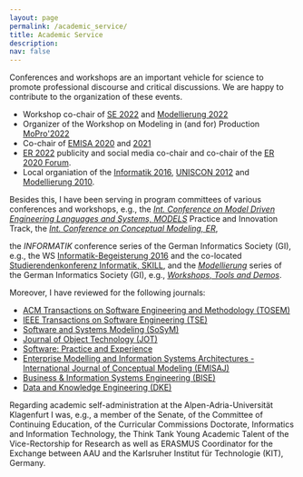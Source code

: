 ```yaml
---
layout: page
permalink: /academic_service/
title: Academic Service
description: 
nav: false
---
```


Conferences and workshops are an important vehicle for science to promote professional discourse and critical discussions. 
We are happy to contribute to the organization of these events.

- Workshop co-chair of [SE 2022](https://www.se-2022.de/) and [Modellierung 2022](https://qfam.gi.de/modellierung2022)
- Organizer of the Workshop on Modeling in (and for) Production 
[MoPro'2022](https://judithmichael.github.io/mopro22)
- Co-chair of [EMISA 2020](http://ceur-ws.org/Vol-2628/) 
and [2021](http://ceur-ws.org/Vol-2867/)
- [ER 2022](https://er2022web.github.io/ER2022/) publicity and social media co-chair and co-chair of the [ER 2020 Forum](http://ceur-ws.org/Vol-2716/). 
- Local organiation of the [Informatik 2016](http://www.informatik2016.de/), 
[UNISCON 2012](http://dblp2.uni-trier.de/db/conf/ista/uniscon2012) and 
[Modellierung 2010](http://dblp1.uni-trier.de/db/conf/modellierung/index).

Besides this, I have been serving in program committees of various conferences and workshops, e.g.,
the *[Int. Conference on Model Driven Engineering Languages and Systems, MODELS](https://dl.acm.org/conference/models)* Practice and Innovation Track,
the *[Int. Conference on Conceptual Modeling, ER](https://link.springer.com/conference/er)*, 

the *INFORMATIK* conference series of the German Informatics Society (GI), e.g., 
the WS [Informatik-Begeisterung 2016](https://dl.gi.de/handle/20.500.12116/993) and the 
co-located [Studierendenkonferenz Informatik, SKILL](http://skill.gi.de/), 
and the *[Modellierung](https://qfam.gi.de/)* series of the German Informatics Society (GI), e.g., 
*[Workshops, Tools and Demos](http://ceur-ws.org/Vol-2542/)*.

Moreover, I have reviewed for the following journals:

- [ACM Transactions on Software Engineering and Methodology (TOSEM)](https://dl.acm.org/journal/tosem)
- [IEEE Transactions on Software Engineering (TSE)](https://ieeexplore.ieee.org/xpl/RecentIssue.jsp?punumber=32)
- [Software and Systems Modeling (SoSyM)](https://www.springer.com/journal/10270)
- [Journal of Object Technology (JOT)](https://www.jot.fm/)
- [Software: Practice and Experience](https://onlinelibrary.wiley.com/journal/1097024x)
- [Enterprise Modelling and Information Systems Architectures - International Journal of Conceptual Modeling (EMISAJ)](https://www.emisa-journal.org/)
- [Business & Information Systems Engineering (BISE)](https://www.springer.com/journal/12599)
- [Data and Knowledge Engineering (DKE)](https://www.sciencedirect.com/journal/data-and-knowledge-engineering)


Regarding academic self-administration at the Alpen-Adria-Universität Klagenfurt I was, e.g., a member of the Senate, 
of the Committee of Continuing Education, of the Curricular Commissions Doctorate, 
Informatics and Information Technology, the Think Tank Young Academic Talent of the 
Vice-Rectorship for Research as well as ERASMUS Coordinator for the Exchange between AAU and the 
Karlsruher Institut für Technologie (KIT), Germany.
